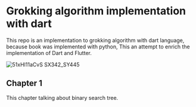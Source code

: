 # Grokking algorithm implementation with dart
This repo is an implementation to grokking algorithm with dart language, because book was implemented with python, This an attempt to enrich the implementation of Dart and Flutter.


![51xHI11aCvS _SX342_SY445_](https://github.com/AhmedIdress/grokking-algorithm-implementation-with-dart/assets/65000632/60d03048-abc3-461a-9430-6d7c9b48a2f9)



## Chapter 1
This chapter talking about binary search tree.
